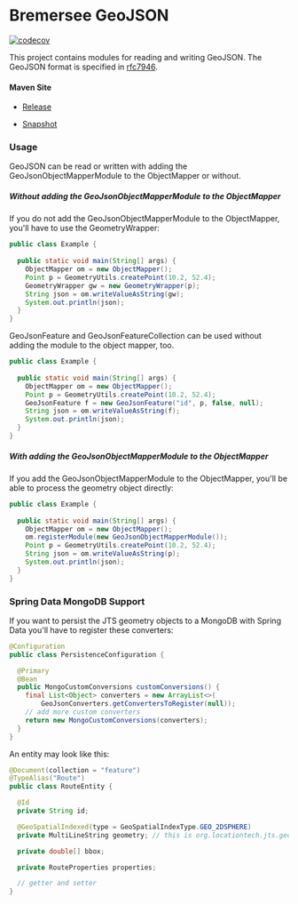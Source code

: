 # Bremersee GeoJSON

[![codecov](https://codecov.io/gh/bremersee/geojson/branch/master/graph/badge.svg)](https://codecov.io/gh/bremersee/geojson)

This project contains modules for reading and writing GeoJSON.
The GeoJSON format is specified in [rfc7946](https://tools.ietf.org/html/rfc7946).

#### Maven Site

- [Release](https://bremersee.github.io/geojson/index.html)

- [Snapshot](https://nexus.bremersee.org/repository/maven-sites/geojson/2.4.2-SNAPSHOT/index.html)

### Usage

GeoJSON can be read or written with adding the GeoJsonObjectMapperModule to the ObjectMapper or 
without.
  
##### Without adding the GeoJsonObjectMapperModule to the ObjectMapper

If you do not add the GeoJsonObjectMapperModule to the ObjectMapper, you'll have to use the GeometryWrapper:

```java
public class Example {
  
  public static void main(String[] args) {
    ObjectMapper om = new ObjectMapper();
    Point p = GeometryUtils.createPoint(10.2, 52.4);
    GeometryWrapper gw = new GeometryWrapper(p);
    String json = om.writeValueAsString(gw);
    System.out.println(json);
  }
}
```

GeoJsonFeature and GeoJsonFeatureCollection can be used without adding the module to the object 
mapper, too.

```java
public class Example {
  
  public static void main(String[] args) {
    ObjectMapper om = new ObjectMapper();
    Point p = GeometryUtils.createPoint(10.2, 52.4);
    GeoJsonFeature f = new GeoJsonFeature("id", p, false, null);
    String json = om.writeValueAsString(f);
    System.out.println(json);
  }
}
```
  
##### With adding the GeoJsonObjectMapperModule to the ObjectMapper

If you add the GeoJsonObjectMapperModule to the ObjectMapper, you'll be able to process the geometry
object directly:

```java
public class Example {
  
  public static void main(String[] args) {
    ObjectMapper om = new ObjectMapper();
    om.registerModule(new GeoJsonObjectMapperModule());
    Point p = GeometryUtils.createPoint(10.2, 52.4);
    String json = om.writeValueAsString(p);
    System.out.println(json);
  }
}
```

### Spring Data MongoDB Support

If you want to persist the JTS geometry objects to a MongoDB with Spring Data you'll have to 
register these converters:

```java
@Configuration
public class PersistenceConfiguration {

  @Primary
  @Bean
  public MongoCustomConversions customConversions() {
    final List<Object> converters = new ArrayList<>(
        GeoJsonConverters.getConvertersToRegister(null));
    // add more custom converters
    return new MongoCustomConversions(converters);
  }
}
```

An entity may look like this:

```java
@Document(collection = "feature")
@TypeAlias("Route")
public class RouteEntity {

  @Id
  private String id;

  @GeoSpatialIndexed(type = GeoSpatialIndexType.GEO_2DSPHERE)
  private MultiLineString geometry; // this is org.locationtech.jts.geom.MultiLineString

  private double[] bbox;

  private RouteProperties properties;

  // getter and setter
}
```
